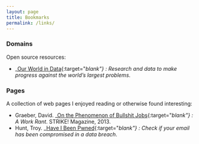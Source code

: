 ```yaml
---
layout: page
title: Bookmarks
permalink: /links/
---
```

### Domains
Open source resources:
- _[Our World in Data](https://ourworldindata.org){:target="_blank"} : Research and data to make progress against the world’s largest problems_.

### Pages
A collection of web pages I enjoyed reading or otherwise found interesting:
- Graeber, David. _[On the Phenomenon of Bullshit Jobs](http://perma.cc/7SE7-Z5MD){:target="_blank"} : A Work Rant_. STRIKE! Magazine, 2013.
- Hunt, Troy. _[Have I Been Pwned](https://perma.cc/AYG8-HK6M){:target="_blank"} : Check if your email has been compromised in a data breach_.